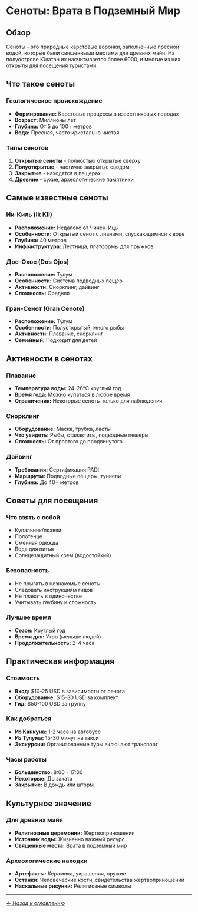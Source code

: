 # Сеноты: Врата в Подземный Мир

## Обзор
Сеноты - это природные карстовые воронки, заполненные пресной водой, которые были священными местами для древних майя. На полуострове Юкатан их насчитывается более 6000, и многие из них открыты для посещения туристами.

## Что такое сеноты

### Геологическое происхождение
- **Формирование:** Карстовые процессы в известняковых породах
- **Возраст:** Миллионы лет
- **Глубина:** От 5 до 100+ метров
- **Вода:** Пресная, часто кристально чистая

### Типы сенотов
1. **Открытые сеноты** - полностью открытые сверху
2. **Полуоткрытые** - частично закрытые сводом
3. **Закрытые** - находятся в пещерах
4. **Древние** - сухие, археологические памятники

## Самые известные сеноты

### Ик-Киль (Ik Kil)
- **Расположение:** Недалеко от Чичен-Ицы
- **Особенности:** Открытый сенот с лианами, спускающимися к воде
- **Глубина:** 40 метров
- **Инфраструктура:** Лестница, платформы для прыжков

### Дос-Охос (Dos Ojos)
- **Расположение:** Тулум
- **Особенности:** Система подводных пещер
- **Активности:** Снорклинг, дайвинг
- **Сложность:** Средняя

### Гран-Сенот (Gran Cenote)
- **Расположение:** Тулум
- **Особенности:** Полуоткрытый, много рыбы
- **Активности:** Плавание, снорклинг
- **Семейный:** Подходит для детей

## Активности в сенотах

### Плавание
- **Температура воды:** 24-26°C круглый год
- **Время года:** Можно купаться в любое время
- **Ограничения:** Некоторые сеноты только для наблюдения

### Снорклинг
- **Оборудование:** Маска, трубка, ласты
- **Что увидеть:** Рыбы, сталактиты, подводные пещеры
- **Сложность:** От простого до продвинутого

### Дайвинг
- **Требования:** Сертификация PADI
- **Маршруты:** Подводные пещеры, туннели
- **Глубина:** До 40+ метров

## Советы для посещения

### Что взять с собой
- Купальник/плавки
- Полотенце
- Сменная одежда
- Вода для питья
- Солнцезащитный крем (водостойкий)

### Безопасность
- Не прыгать в незнакомые сеноты
- Следовать инструкциям гидов
- Не плавать в одиночестве
- Учитывать глубину и сложность

### Лучшее время
- **Сезон:** Круглый год
- **Время дня:** Утро (меньше людей)
- **Продолжительность:** 2-4 часа

## Практическая информация

### Стоимость
- **Вход:** $10-25 USD в зависимости от сенота
- **Оборудование:** $15-30 USD за комплект
- **Гид:** $50-100 USD за группу

### Как добраться
- **Из Канкуна:** 1-2 часа на автобусе
- **Из Тулума:** 15-30 минут на такси
- **Экскурсии:** Организованные туры включают транспорт

### Часы работы
- **Большинство:** 8:00 - 17:00
- **Некоторые:** До заката
- **Закрытие:** В дождь или шторм

## Культурное значение

### Для древних майя
- **Религиозные церемонии:** Жертвоприношения
- **Источник воды:** Жизненно важный ресурс
- **Священные места:** Врата в подземный мир

### Археологические находки
- **Артефакты:** Керамика, украшения, оружие
- **Останки:** Человеческие кости, свидетельства жертвоприношений
- **Наскальные рисунки:** Религиозные символы

---

*[← Назад к оглавлению](../prd/index.md)*
